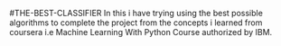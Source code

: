 #THE-BEST-CLASSIFIER
In this i have trying using the best possible algorithms to complete the project from the concepts i learned from coursera i.e Machine Learning With Python Course  authorized by IBM.

